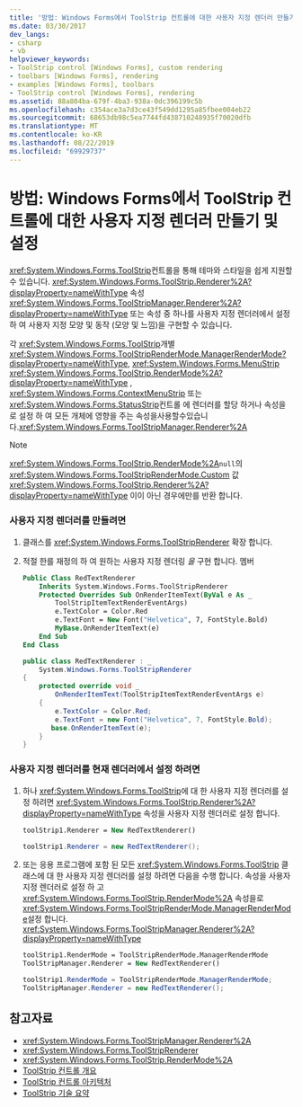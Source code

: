 ```yaml
---
title: '방법: Windows Forms에서 ToolStrip 컨트롤에 대한 사용자 지정 렌더러 만들기 및 설정'
ms.date: 03/30/2017
dev_langs:
- csharp
- vb
helpviewer_keywords:
- ToolStrip control [Windows Forms], custom rendering
- toolbars [Windows Forms], rendering
- examples [Windows Forms], toolbars
- ToolStrip control [Windows Forms], rendering
ms.assetid: 88a804ba-679f-4ba3-938a-0dc396199c5b
ms.openlocfilehash: c354ace3a7d3ce43f549dd1295a85fbee004eb22
ms.sourcegitcommit: 68653db98c5ea7744fd438710248935f70020dfb
ms.translationtype: MT
ms.contentlocale: ko-KR
ms.lasthandoff: 08/22/2019
ms.locfileid: "69929737"
---
```

# <a name="how-to-create-and-set-a-custom-renderer-for-the-toolstrip-control-in-windows-forms"></a>방법: Windows Forms에서 ToolStrip 컨트롤에 대한 사용자 지정 렌더러 만들기 및 설정
<xref:System.Windows.Forms.ToolStrip>컨트롤을 통해 테마와 스타일을 쉽게 지원할 수 있습니다. <xref:System.Windows.Forms.ToolStrip.Renderer%2A?displayProperty=nameWithType> 속성<xref:System.Windows.Forms.ToolStripManager.Renderer%2A?displayProperty=nameWithType> 또는 속성 중 하나를 사용자 지정 렌더러에서 설정 하 여 사용자 지정 모양 및 동작 (모양 및 느낌)을 구현할 수 있습니다.  
  
 각 <xref:System.Windows.Forms.ToolStrip>개별 <xref:System.Windows.Forms.ToolStripRenderMode.ManagerRenderMode?displayProperty=nameWithType>, <xref:System.Windows.Forms.MenuStrip> <xref:System.Windows.Forms.ToolStrip.RenderMode%2A?displayProperty=nameWithType> , <xref:System.Windows.Forms.ContextMenuStrip> 또는<xref:System.Windows.Forms.StatusStrip>컨트롤 에 렌더러를 할당 하거나 속성을로 설정 하 여 모든 개체에 영향을 주는 속성을사용할수있습니다.<xref:System.Windows.Forms.ToolStripManager.Renderer%2A>  
  
> [!NOTE]
> <xref:System.Windows.Forms.ToolStrip.RenderMode%2A>`null`의 <xref:System.Windows.Forms.ToolStripRenderMode.Custom> 값<xref:System.Windows.Forms.ToolStrip.Renderer%2A?displayProperty=nameWithType> 이이 아닌 경우에만를 반환 합니다.  
  
### <a name="to-create-a-custom-renderer"></a>사용자 지정 렌더러를 만들려면  
  
1. 클래스를 <xref:System.Windows.Forms.ToolStripRenderer> 확장 합니다.  
  
2. 적절 한를 재정의 하 여 원하는 사용자 지정 렌더링 *을* 구현 합니다. 멤버  
  
    ```vb  
    Public Class RedTextRenderer  
        Inherits System.Windows.Forms.ToolStripRenderer  
        Protected Overrides Sub OnRenderItemText(ByVal e As _  
            ToolStripItemTextRenderEventArgs)   
            e.TextColor = Color.Red  
            e.TextFont = New Font("Helvetica", 7, FontStyle.Bold)  
            MyBase.OnRenderItemText(e)  
        End Sub  
    End Class  
    ```  
  
    ```csharp  
    public class RedTextRenderer : _  
        System.Windows.Forms.ToolStripRenderer  
    {  
        protected override void _  
            OnRenderItemText(ToolStripItemTextRenderEventArgs e)  
        {  
            e.TextColor = Color.Red;  
            e.TextFont = new Font("Helvetica", 7, FontStyle.Bold);  
           base.OnRenderItemText(e);  
        }  
    }  
    ```  
  
### <a name="to-set-the-custom-renderer-to-be-the-current-renderer"></a>사용자 지정 렌더러를 현재 렌더러에서 설정 하려면  
  
1. 하나 <xref:System.Windows.Forms.ToolStrip>에 대 한 사용자 지정 렌더러를 설정 하려면 <xref:System.Windows.Forms.ToolStrip.Renderer%2A?displayProperty=nameWithType> 속성을 사용자 지정 렌더러로 설정 합니다.  
  
    ```vb  
    toolStrip1.Renderer = New RedTextRenderer()  
    ```  
  
    ```csharp  
    toolStrip1.Renderer = new RedTextRenderer();  
    ```  
  
2. 또는 응용 프로그램에 포함 된 모든 <xref:System.Windows.Forms.ToolStrip> 클래스에 대 한 사용자 지정 렌더러를 설정 하려면 다음을 수행 합니다. 속성을 사용자 지정 렌더러로 설정 하 고 <xref:System.Windows.Forms.ToolStrip.RenderMode%2A> 속성을로 <xref:System.Windows.Forms.ToolStripRenderMode.ManagerRenderMode>설정 합니다. <xref:System.Windows.Forms.ToolStripManager.Renderer%2A?displayProperty=nameWithType>  
  
    ```vb  
    toolStrip1.RenderMode = ToolStripRenderMode.ManagerRenderMode  
    ToolStripManager.Renderer = New RedTextRenderer()  
    ```  
  
    ```csharp  
    toolStrip1.RenderMode = ToolStripRenderMode.ManagerRenderMode;  
    ToolStripManager.Renderer = new RedTextRenderer();  
    ```  
  
## <a name="see-also"></a>참고자료

- <xref:System.Windows.Forms.ToolStripManager.Renderer%2A>
- <xref:System.Windows.Forms.ToolStripRenderer>
- <xref:System.Windows.Forms.ToolStrip.RenderMode%2A>
- [ToolStrip 컨트롤 개요](toolstrip-control-overview-windows-forms.md)
- [ToolStrip 컨트롤 아키텍처](toolstrip-control-architecture.md)
- [ToolStrip 기술 요약](toolstrip-technology-summary.md)

